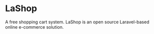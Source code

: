 # LaShop
A free shopping cart system. LaShop is an open source Laravel-based online e-commerce solution.
